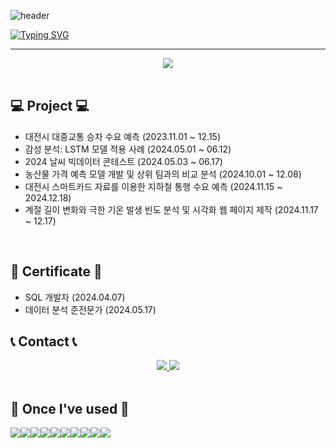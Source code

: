 ![header](https://capsule-render.vercel.app/api?type=waving&color=6994CDEE&text=&animation=twinkling&height=80)

[![Typing SVG](https://readme-typing-svg.demolab.com?font=Alkatra&weight=500&size=45&duration=4000&pause=3&color=6994CDEE&center=false&vCenter=false&multiline=true&repeat=true&width=1000&height=100&lines=Welcome+to+SeongBeen's+GitHub!👋)](https://git.io/typing-svg)
 
<div align="left">
 
 ---
<div style="text-align: left;">
<div align= "center"> <a href="https://hits.seeyoufarm.com"> <img src="https://hits.seeyoufarm.com/api/count/incr/badge.svg?url=https%3A%2F%2Fgithub.com%2Fqlsl59%2F&count_bg=%23000000&title_bg=%23000000&icon=github.svg&icon_color=%23FFFFFF&title=GitHub&edge_flat=false"/></a>
       </div><br>
 
## 💻 Project 💻
- 대전시 대중교통 승차 수요 예측 (2023.11.01 ~ 12.15)
- 감성 분석: LSTM 모델 적용 사례 (2024.05.01 ~ 06.12)
- 2024 날씨 빅데이터 콘테스트 (2024.05.03 ~ 06.17)
- 농산물 가격 예측 모델 개발 및 상위 팀과의 비교 분석 (2024.10.01 ~ 12.08)
- 대전시 스마트카드 자료를 이용한 지하철 통행 수요 예측 (2024.11.15 ~ 2024.12.18)
- 계절 길이 변화와 극한 기온 발생 빈도 분석 및 시각화 웹 페이지 제작 (2024.11.17 ~ 12.17)
<br>

## 📜 Certificate 📜
- SQL 개발자 (2024.04.07)
- 데이터 분석 준전문가 (2024.05.17)

## 📞 Contact 📞
<div style="text-align: left;">
    <div align= "center"> <a href=https://www.instagram.com/thginu/> <img src="https://img.shields.io/badge/Instagram-E4405F?style=for-the-badge&logo=Instagram&logoColor=white&link=https://www.instagram.com/thginu/"> </a>
         <a href=mailto:seongbeen0509@gmail.com> <img src="https://img.shields.io/badge/Gmail-EA4335?style=for-the-badge&logo=Gmail&logoColor=white&link=mailto:seongbeen0509@gmail.com"> </a>
          </div>  <br>
     
## 🔨 Once I've used 🔨
<div style="display:flex; flex-direction:row;">
    <!--<img src="https://img.shields.io/badge/Gradle-02303A?style=for-the-badge&logo=gradle&logoColor=white"> -->
 <img src="https://img.shields.io/badge/mysql-4479A1?style=for-the-badge&logo=mysql&logoColor=white">
 <img src="https://img.shields.io/badge/Anaconda-44A833?style=flat-square&logo=Anaconda&logoColor=white"/>
 <img src="https://img.shields.io/badge/Google Cloud-4285F4?style=flat-square&logo=Google Cloud&logoColor=white"/>
 <img src="https://img.shields.io/badge/Google Colab-F9AB00?style=flat-square&logo=Google Colab&logoColor=white"/>
 <img src="https://img.shields.io/badge/JSON-000000?style=flat-square&logo=json&logoColor=white"/>
 <br>
 <img src="https://img.shields.io/badge/python-3776AB?style=flat-square&logo=python&logoColor=white"> 
 <img src="https://img.shields.io/badge/MariaDB-003545?style=flat-square&logo=mariaDB&logoColor=white"/>
 <img src="https://img.shields.io/badge/MariaDB-003545?style=flat-square&logo=mariaDB&logoColor=white"/>
 <img src="https://img.shields.io/badge/Visual Studio Code-007ACC?style=flat-square&logo=Visual Studio Code&logoColor=white"/>
 <img src="https://img.shields.io/badge/GitHub-181717?style=flat-square&logo=GitHub&logoColor=white"/>
    <br>
</div><br>
</div>
